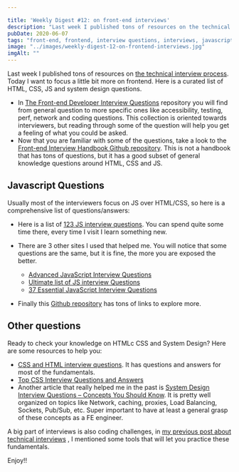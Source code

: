 ```yaml
---

title: 'Weekly Digest #12: on front-end interviews'
description: "Last week I published tons of resources on the technical interview process. Today I want to focus a little bit more on frontend. Here is a curated list of HTML, CSS, JS and system design questions."
pubDate: 2020-06-07
tags: "front-end, frontend, interview questions, interviews, javascript, tech interview, Weekly Digest"
image: "../images/weekly-digest-12-on-frontend-interviews.jpg"
imgAlt: ""
---
```

Last week I published tons of resources on [the technical interview process](https://juanmanuelalloron.com/2020/05/31/weekly-digest-on-technical-interviews/). Today I want to focus a little bit more on frontend. Here is a curated list of HTML, CSS, JS and system design questions.

- In [The Front-end Developer Interview Questions](https://github.com/h5bp/Front-end-Developer-Interview-Questions) repository you will find from general question to more specific ones like accessibility, testing, perf, network and coding questions. This collection is oriented towards interviewers, but reading through some of the question will help you get a feeling of what you could be asked.
- Now that you are familiar with some of the questions, take a look to the [Front-end Interview Handbook Github repository](https://github.com/yangshun/front-end-interview-handbook). This is not a handbook that has tons of questions, but it has a good subset of general knowledge questions around HTML, CSS and JS.

## Javascript Questions

Usually most of the interviewers focus on JS over HTML/CSS, so here is a comprehensive list of questions/answers:

- Here is a list of [123 JS interview questions](https://github.com/ganqqwerty/123-Essential-JavaScript-Interview-Questions). You can spend quite some time there, every time I visit I learn something new.

- There are 3 other sites I used that helped me. You will notice that some questions are the same, but it is fine, the more you are exposed the better.

  - [Advanced JavaScript Interview Questions](https://codersera.com/blog/advanced-javascript-interview-questions/)
  - [Ultimate list of JS interview Questions](https://blog.soshace.com/ultimate-list-of-javascript-interview-questions/)
  - [37 Essential JavaScript Interview Questions](https://www.toptal.com/javascript/interview-questions)

- Finally this [Github repository](https://github.com/vvscode/js--interview-questions) has tons of links to explore more.

## Other questions

Ready to check your knowledge on HTMLc CSS and System Design? Here are some resources to help you:

- [CSS and HTML interview questions](https://gist.github.com/marko-jankovic/22ad55fae467e72d0312). It has questions and answers for most of the fundamentals.
- [Top CSS Interview Questions and Answers](https://codersera.com/blog/top-css-interview-questions-and-answers/)
- Another article that really helped me in the past is [System Design Interview Questions – Concepts You Should Know](https://www.freecodecamp.org/news/systems-design-for-interviews/). It is pretty well organized on topics like Network, caching, proxies, Load Balancing, Sockets, Pub/Sub, etc. Super important to have at least a general grasp of these concepts as a FE engineer.

A big part of interviews is also coding challenges, in [my previous post about technical interviews](https://juanmanuelalloron.com/2020/05/31/weekly-digest-on-technical-interviews) , I mentioned some tools that will let you practice these fundamentals.

Enjoy!!
